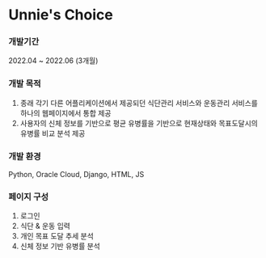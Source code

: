 # Unnie's Choice
### 개발기간
2022.04 ~ 2022.06 (3개월)

### 개발 목적
1. 종래 각기 다른 어플리케이션에서 제공되던 식단관리 서비스와 운동관리 서비스를 하나의 웹페이지에서 통합 제공
2. 사용자의 신체 정보를 기반으로 평균 유병률을 기반으로 현재상태와 목표도달시의 유병률 비교 분석 제공

### 개발 환경
Python, Oracle Cloud, Django, HTML, JS

### 페이지 구성
1. 로그인
2. 식단 & 운동 입력
3. 개인 목표 도달 추세 분석
4. 신체 정보 기반 유병률 분석